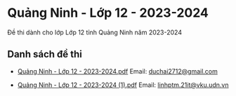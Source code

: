# Quảng Ninh - Lớp 12 - 2023-2024

Đề thi dành cho lớp Lớp 12 tỉnh Quảng Ninh năm 2023-2024

## Danh sách đề thi

- [Quảng Ninh - Lớp 12 - 2023-2024.pdf](Quảng%20Ninh%20-%20Lớp%2012%20-%202023-2024.pdf)
Email: duchai2712@gmail.com

- [Quảng Ninh - Lớp 12 - 2023-2024 (1).pdf](Quảng%20Ninh%20-%20Lớp%2012%20-%202023-2024%20(1).pdf)
Email: linhptm.21it@vku.udn.vn

